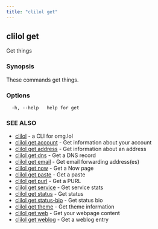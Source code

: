 ```yaml
---
title: "clilol get"
---
```

## clilol get

Get things

### Synopsis

These commands get things.

### Options

```
  -h, --help   help for get
```

### SEE ALSO

* [clilol](clilol.md)	 - a CLI for omg.lol
* [clilol get account](clilol_get_account.md)	 - Get information about your account
* [clilol get address](clilol_get_address.md)	 - Get information about an address
* [clilol get dns](clilol_get_dns.md)	 - Get a DNS record
* [clilol get email](clilol_get_email.md)	 - Get email forwarding address(es)
* [clilol get now](clilol_get_now.md)	 - Get a Now page
* [clilol get paste](clilol_get_paste.md)	 - Get a paste
* [clilol get purl](clilol_get_purl.md)	 - Get a PURL
* [clilol get service](clilol_get_service.md)	 - Get service stats
* [clilol get status](clilol_get_status.md)	 - Get status
* [clilol get status-bio](clilol_get_status-bio.md)	 - Get status bio
* [clilol get theme](clilol_get_theme.md)	 - Get theme information
* [clilol get web](clilol_get_web.md)	 - Get your webpage content
* [clilol get weblog](clilol_get_weblog.md)	 - Get a weblog entry
